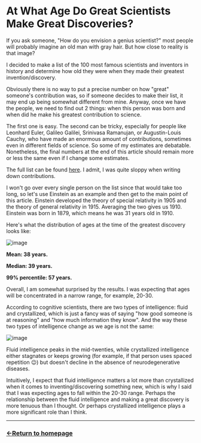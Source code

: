 # At What Age Do Great Scientists Make Great Discoveries?

If you ask someone, "How do you envision a genius scientist?" most people will probably imagine an old man with gray hair. But how close to reality is that image?

I decided to make a list of the 100 most famous scientists and inventors in history and determine how old they were when they made their greatest invention/discovery.

Obviously there is no way to put a precise number on how "great" someone's contribution was, so if someone decides to make their list, it may end up being somewhat different from mine. Anyway, once we have the people, we need to find out 2 things: when this person was born and when did he make his greatest contribution to science.

The first one is easy. The second can be tricky, especially for people like Leonhard Euler, Galileo Galilei, Srinivasa Ramanujan, or Augustin-Louis Cauchy, who have made an enormous amount of contributions, sometimes even in different fields of science. So some of my estimates are debatable. Nonetheless, the final numbers at the end of this article should remain more or less the same even if I change some estimates.

The full list can be found [here](https://docs.google.com/spreadsheets/d/1mPnYsYydydhAcNebVCPkUYtrOPRzTl1A/edit?usp=sharing&ouid=112204483776265915673&rtpof=true&sd=true). I admit, I was quite sloppy when writing down contributions.

I won't go over every single person on the list since that would take too long, so let's use Einstein as an example and then get to the main point of this article. Einstein developed the theory of special relativity in 1905 and the theory of general relativity in 1915. 
Averaging the two gives us 1910. Einstein was born in 1879, which means he was 31 years old in 1910.

Here's what the distribution of ages at the time of the greatest discovery looks like:

![image](https://github.com/user-attachments/assets/87213713-ac5c-453e-88c9-91542a9c9e62)

**Mean: 38 years.**

**Median: 39 years.**

**99% percentile: 57 years.**

Overall, I am somewhat surprised by the results. I was expecting that ages will be concentrated in a narrow range, for example, 20-30. 

According to cognitive scientists, there are two types of intelligence: fluid and crystallized, which is just a fancy was of saying "how good someone is at reasoning" and "how much information they know". And the way these two types of intelligence change as we age is not the same:

![image](https://github.com/user-attachments/assets/7ce64f95-dbaa-4cc4-b773-660dc60cfb80)

Fluid intelligence peaks in the mid-twenties, while crystallized intelligence either stagnates or keeps growing (for example, if that person uses spaced repetition 😉) but doesn't decline in the absence of neurodegenerative diseases.

Intuitively, I expect that fluid intelligence matters a lot more than crystallized when it comes to inventing/discovering something new, which is why I said that I was expecting ages to fall within the 20-30 range. 
Perhaps the relationship between the fluid intelligence and making a great discovery is more tenuous than I thought. Or perhaps crystallized intelligence plays a more significant role than I think.


___
### [←Return to homepage](https://expertium.github.io/)
